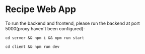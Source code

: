 # Recipe Web App


To run the backend and frontend, please run the backend at port 5000(proxy haven't been configured)-

`cd server && npm i && npm run start`

`cd client && npm run dev`



